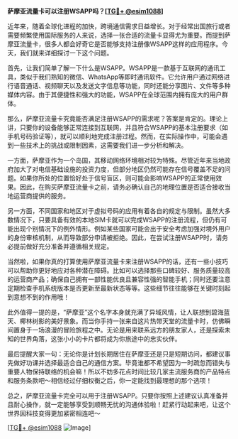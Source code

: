 **萨摩亚流量卡可以注册WSAPP吗？[[TG💪+ @esim1088](https://t.me/s/esim1088)]**

近年来，随着全球化进程的加快，跨境通信需求日益增长。对于经常出国旅行或者需要频繁使用国际服务的人来说，选择一张合适的流量卡显得尤为重要。而提到萨摩亚流量卡，很多人都会好奇它是否能够支持注册像WSAPP这样的应用程序。今天，我们就来详细探讨一下这个问题。

首先，让我们简单了解一下什么是WSAPP。WSAPP是一款基于互联网的通讯工具，类似于我们熟知的微信、WhatsApp等即时通讯软件。它允许用户通过网络进行语音通话、视频聊天以及发送文字信息等功能，同时还能分享图片、文件等多种媒体内容。由于其便捷性和强大的功能，WSAPP在全球范围内拥有庞大的用户群体。

那么，萨摩亚流量卡究竟能否满足注册WSAPP的需求呢？答案是肯定的。理论上讲，只要你的设备能够正常连接到互联网，并且符合WSAPP的基本注册要求（如手机号码验证等），就可以顺利地完成注册过程。然而，在实际操作中，可能会遇到一些技术上的挑战或限制因素，这需要我们进一步分析和解决。

一方面，萨摩亚作为一个岛国，其移动网络环境相对较为特殊。尽管近年来当地政府加大了对电信基础设施的投资力度，但部分地区仍然可能存在信号覆盖不足的问题。如果你所处的位置恰好处于信号盲区，则可能会影响WSAPP的正常使用效果。因此，在购买萨摩亚流量卡之前，请务必确认自己的地理位置是否适合接收当地运营商提供的服务。

另一方面，不同国家和地区对于虚拟号码的应用有着各自的规定与限制。虽然大多数情况下，只要具备有效的本地SIM卡就可以完成WSAPP的注册流程，但仍有可能出现个别情况下的例外情形。例如某些国家可能会出于安全考虑加强对境外用户的身份审核机制，从而导致部分申请被拒绝。因此，在尝试注册WSAPP时，请务必提前做好充分准备并遵循相关规定。

当然啦，如果你真的打算使用萨摩亚流量卡来注册WSAPP的话，还有一些小技巧可以帮助你更好地应对各种潜在障碍。比如可以选择那些口碑较好、服务质量较高的运营商产品；确保自己拥有一部性能优良且兼容性强的智能手机；同时还要注意定期检查手机系统版本是否更新至最新状态等等。这些细节往往能够在关键时刻起到意想不到的作用哦！

此外值得一提的是，“萨摩亚”这个名字本身就充满了异域风情，让人联想到碧海蓝天、椰林树影的美好景象。而当你手持一张来自这片热带天堂的流量卡时，仿佛瞬间置身于一场浪漫的冒险旅程之中。无论是用来联系远方的朋友家人，还是探索未知的世界角落，这张小小的卡片都将成为你旅途中的忠实伙伴。

最后提醒大家一句：无论你是计划长期居住在萨摩亚还是只是短期访问，都建议事先做好功课并选择最适合自己的通信方案。毕竟谁都不希望因为一时疏忽而错失与重要人物保持联络的机会嘛！所以不妨多花点时间比较几家主流服务商的产品特点和服务条款吧～相信经过仔细权衡之后，你一定能找到最理想的那个选项！

总之，萨摩亚流量卡完全可以用于注册WSAPP。只要你按照上述建议认真准备并且耐心操作，就一定能够享受到顺畅无忧的沟通体验啦！赶紧行动起来吧，让这个世界因科技变得更加紧密相连吧～

[[TG💪+ @esim1088](https://t.me/s/esim1088) ![Image](https://i.postimg.cc/4NQfJmqS/Snipaste-2025-05-13-00-14-12.png)]